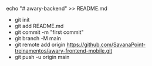 echo "# awary-backend" >> README.md
* git init
* git add README.md
* git commit -m "first commit"
* git branch -M main
* git remote add origin https://github.com/SavanaPoint-treinamentos/awary-frontend-mobile.git
* git push -u origin main